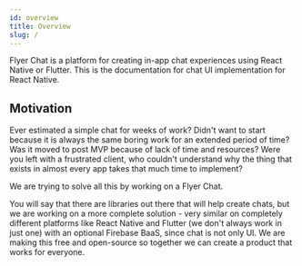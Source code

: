 ```yaml
---
id: overview
title: Overview
slug: /
---
```


Flyer Chat is a platform for creating in-app chat experiences using React Native or Flutter. This is the documentation for chat UI implementation for React Native.

## Motivation

Ever estimated a simple chat for weeks of work? Didn't want to start because it is always the same boring work for an extended period of time? Was it moved to post MVP because of lack of time and resources? Were you left with a frustrated client, who couldn't understand why the thing that exists in almost every app takes that much time to implement?

We are trying to solve all this by working on a Flyer Chat.

You will say that there are libraries out there that will help create chats, but we are working on a more complete solution - very similar on completely different platforms like React Native and Flutter (we don't always work in just one) with an optional Firebase BaaS, since chat is not only UI. We are making this free and open-source so together we can create a product that works for everyone. 
